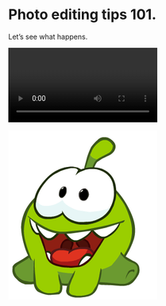 # Photo editing tips 101.

Let’s see what happens.

![Video](./assets/videos/a1.mp4)

![Om nom is here to greet you.](./assets/images/omnom.gif)
